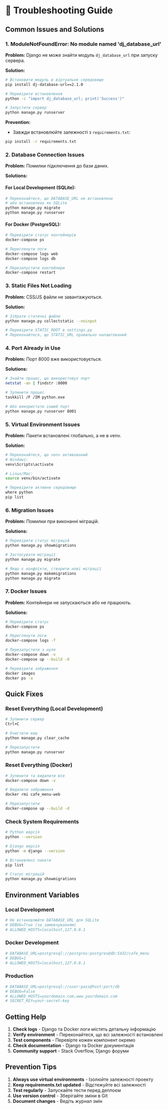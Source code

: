 # 🔧 Troubleshooting Guide

## Common Issues and Solutions

### 1. ModuleNotFoundError: No module named 'dj_database_url'

**Problem:** Django не може знайти модуль `dj_database_url` при запуску сервера.

**Solution:**
```bash
# Встановити модуль в віртуальне середовище
pip install dj-database-url==2.1.0

# Перевірити встановлення
python -c "import dj_database_url; print('Success')"

# Запустити сервер
python manage.py runserver
```

**Prevention:**
- Завжди встановлюйте залежності з `requirements.txt`:
```bash
pip install -r requirements.txt
```

### 2. Database Connection Issues

**Problem:** Помилки підключення до бази даних.

**Solutions:**

#### For Local Development (SQLite):
```bash
# Переконайтеся, що DATABASE_URL не встановлена
# або встановлена як SQLite
python manage.py migrate
python manage.py runserver
```

#### For Docker (PostgreSQL):
```bash
# Перевірити статус контейнерів
docker-compose ps

# Переглянути логи
docker-compose logs web
docker-compose logs db

# Перезапустити контейнери
docker-compose restart
```

### 3. Static Files Not Loading

**Problem:** CSS/JS файли не завантажуються.

**Solution:**
```bash
# Зібрати статичні файли
python manage.py collectstatic --noinput

# Перевірити STATIC_ROOT в settings.py
# Переконайтеся, що STATIC_URL правильно налаштований
```

### 4. Port Already in Use

**Problem:** Порт 8000 вже використовується.

**Solutions:**
```bash
# Знайти процес, що використовує порт
netstat -an | findstr :8000

# Зупинити процес
taskkill /F /IM python.exe

# Або використати інший порт
python manage.py runserver 8001
```

### 5. Virtual Environment Issues

**Problem:** Пакети встановлені глобально, а не в venv.

**Solution:**
```bash
# Переконайтеся, що venv активований
# Windows:
venv\Scripts\activate

# Linux/Mac:
source venv/bin/activate

# Перевірити активне середовище
where python
pip list
```

### 6. Migration Issues

**Problem:** Помилки при виконанні міграцій.

**Solutions:**
```bash
# Перевірити статус міграцій
python manage.py showmigrations

# Застосувати міграції
python manage.py migrate

# Якщо є конфлікти, створити нові міграції
python manage.py makemigrations
python manage.py migrate
```

### 7. Docker Issues

**Problem:** Контейнери не запускаються або не працюють.

**Solutions:**
```bash
# Перевірити статус
docker-compose ps

# Переглянути логи
docker-compose logs -f

# Перезапустити з нуля
docker-compose down -v
docker-compose up --build -d

# Перевірити зображення
docker images
docker ps -a
```

## Quick Fixes

### Reset Everything (Local Development)
```bash
# Зупинити сервер
Ctrl+C

# Очистити кеш
python manage.py clear_cache

# Перезапустити
python manage.py runserver
```

### Reset Everything (Docker)
```bash
# Зупинити та видалити все
docker-compose down -v

# Видалити зображення
docker rmi cafe_menu-web

# Перезапустити
docker-compose up --build -d
```

### Check System Requirements
```bash
# Python версія
python --version

# Django версія
python -m django --version

# Встановлені пакети
pip list

# Статус міграцій
python manage.py showmigrations
```

## Environment Variables

### Local Development
```bash
# Не встановлюйте DATABASE_URL для SQLite
# DEBUG=True (за замовчуванням)
# ALLOWED_HOSTS=localhost,127.0.0.1
```

### Docker Development
```bash
# DATABASE_URL=postgresql://postgres:postgres@db:5432/cafe_menu
# DEBUG=1
# ALLOWED_HOSTS=localhost,127.0.0.1
```

### Production
```bash
# DATABASE_URL=postgresql://user:pass@host:port/db
# DEBUG=False
# ALLOWED_HOSTS=yourdomain.com,www.yourdomain.com
# SECRET_KEY=your-secret-key
```

## Getting Help

1. **Check logs** - Django та Docker логи містять детальну інформацію
2. **Verify environment** - Переконайтеся, що всі залежності встановлені
3. **Test components** - Перевірте кожен компонент окремо
4. **Check documentation** - Django та Docker документація
5. **Community support** - Stack Overflow, Django форуми

## Prevention Tips

1. **Always use virtual environments** - Ізолюйте залежності проекту
2. **Keep requirements.txt updated** - Відстежуйте всі залежності
3. **Test regularly** - Запускайте тести перед деплоєм
4. **Use version control** - Зберігайте зміни в Git
5. **Document changes** - Ведіть журнал змін
